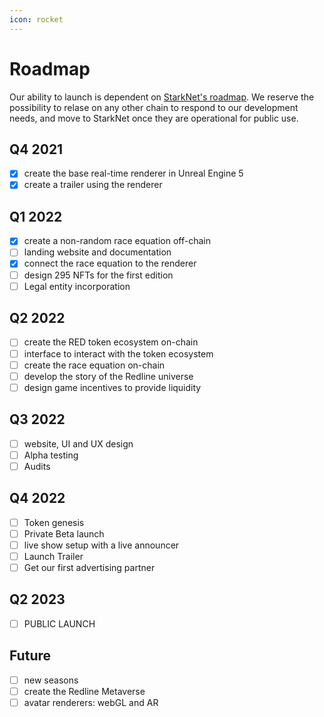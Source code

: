 ```yaml
---
icon: rocket
---
```

# Roadmap

Our ability to launch is dependent on [StarkNet's roadmap](https://medium.com/starkware/on-the-road-to-starknet-a-permissionless-stark-powered-l2-zk-rollup-83be53640880). We reserve the possibility to relase on any other chain to respond to our development needs, and move to StarkNet once they are operational for public use.

## Q4 2021
- [x] create the base real-time renderer in Unreal Engine 5
- [x] create a trailer using the renderer 

## Q1 2022
- [x] create a non-random race equation off-chain
- [ ] landing website and documentation
- [x] connect the race equation to the renderer
- [ ] design 295 NFTs for the first edition
- [ ] Legal entity incorporation

## Q2 2022
- [ ] create the RED token ecosystem on-chain
- [ ] interface to interact with the token ecosystem
- [ ] create the race equation on-chain
- [ ] develop the story of the Redline universe
- [ ] design game incentives to provide liquidity
## Q3 2022
- [ ] website, UI and UX design
- [ ] Alpha testing
- [ ] Audits
## Q4 2022
- [ ] Token genesis
- [ ] Private Beta launch
- [ ] live show setup with a live announcer
- [ ] Launch Trailer
- [ ] Get our first advertising partner
## Q2 2023
- [ ] PUBLIC LAUNCH
## Future
- [ ] new seasons
- [ ] create the Redline Metaverse
- [ ] avatar renderers: webGL and AR